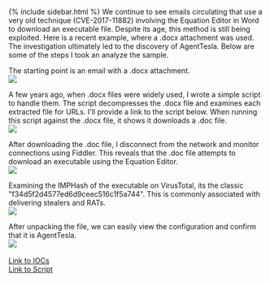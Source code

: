 {% include sidebar.html %}
We continue to see emails circulating that use a very old technique (CVE-2017-11882) involving the Equation Editor in Word to download an executable file. Despite its age, this method is still being exploited. Here is a recent example, where a .docx attachment was used. The investigation ultimately led to the discovery of AgentTesla. Below are some of the steps I took an analyze the sample.


The starting point is an email with a .docx attachment.
<br>
<a href="Screenshots/AT_811_1.png.png"> 
<img src="Screenshots/AT_811_1.png.png">
</a>
<br>

A few years ago, when .docx files were widely used, I wrote a simple script to handle them. The script decompresses the .docx file and examines each extracted file for URLs. I'll provide a link to the script below. When running this script against the .docx file, it shows it downloads a .doc file.
<br>
<a href="Screenshots/AT_811_2.png.png"> 
<img src="Screenshots/AT_811_2.png.png">
</a>
<br>

After downloading the .doc file, I disconnect from the network and monitor connections using Fiddler. This reveals that the .doc file attempts to download an executable using the Equation Editor.
<br>
<a href="Screenshots/AT_811_3.png.png"> 
<img src="Screenshots/AT_811_3.png.png">
</a>
<br>

Examining the IMPHash of the executable on VirusTotal, its the classic "f34d5f2d4577ed6d9ceec516c1f5a744". This is commonly associated with delivering stealers and RATs.
<br>
<a href="Screenshots/AT_811_4.png.png"> 
<img src="Screenshots/AT_811_4.png.png">
</a>
<br>

After unpacking the file, we can easily view the configuration and confirm that it is AgentTesla.
<br>
<a href="Screenshots/AT_811_5.png.png"> 
<img src="Screenshots/AT_811_5.png.png">
</a>
<br>
<br>
<a href="https://github.com/mcsx03/mcsx03.github.io/blob/main/IOCs/2024_08_13_Netsupport">Link to IOCs</a>
<br>
<a href="https://github.com/mcsx03/mcsx03.github.io/blob/main/Scripts/WordDoc_URLs.py">Link to Script</a>
